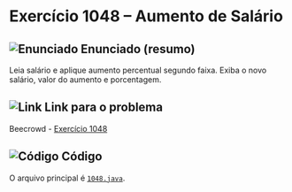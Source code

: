 # Exercício 1048 – Aumento de Salário
## <img src="https://img.icons8.com/ios-glyphs/24/000000/book.png" alt="Enunciado" /> Enunciado (resumo)  
Leia salário e aplique aumento percentual segundo faixa. Exiba o novo salário, valor do aumento e porcentagem.

## <img src="https://img.icons8.com/ios-glyphs/24/000000/link.png" alt="Link" /> Link para o problema  
Beecrowd - [Exercício 1048](https://www.beecrowd.com.br/judge/pt/problems/view/1048)

## <img src="https://img.icons8.com/ios-glyphs/24/000000/code.png" alt="Código" /> Código  
O arquivo principal é [`1048.java`](1048.java).
